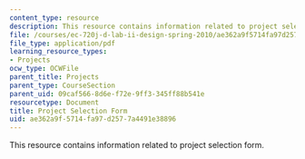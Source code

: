 ```yaml
---
content_type: resource
description: This resource contains information related to project selection form.
file: /courses/ec-720j-d-lab-ii-design-spring-2010/ae362a9f5714fa97d2577a4491e38896_MITEC_720JS10_proj_select.pdf
file_type: application/pdf
learning_resource_types:
- Projects
ocw_type: OCWFile
parent_title: Projects
parent_type: CourseSection
parent_uid: 09caf566-8d6e-f72e-9ff3-345ff88b541e
resourcetype: Document
title: Project Selection Form
uid: ae362a9f-5714-fa97-d257-7a4491e38896
---
```

This resource contains information related to project selection form.